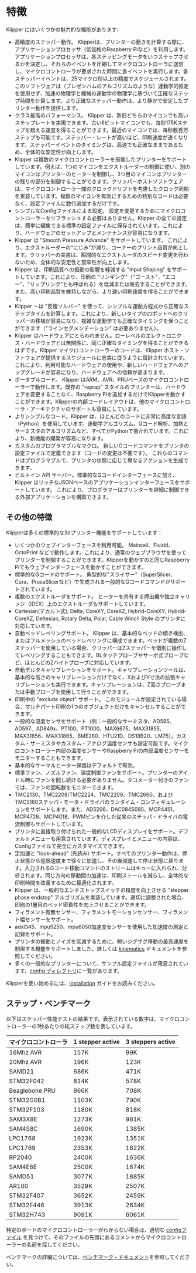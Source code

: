 # 特徴

Klipper にはいくつかの魅力的な機能があります:

* 高精度のステッパー動作。 Klipperは、プリンターの動きを計算する際に、アプリケーションプロセッサ（低価格のRaspberry Piなど）を利用します。アプリケーションプロセッサは、各ステッピングモータをいつステップさせるかを決定し、それらのイベントを圧縮してマイクロコントローラに送信し、マイクロコントローラが要求された時間に各イベントを実行します。各ステッパーイベントは、25マイクロ秒以上の精度でスケジュールされます。このソフトウェアは（ブレゼンハムのアルゴリズムのような）運動学的推定を使用せず、加速の物理学と機械の運動学の物理学に基づいて正確なステップ時間を計算します。より正確なステッパー動作は、より静かで安定したプリンター動作を提供します。
* クラス最高のパフォーマンス。 Klipper は、新旧どちらのマイコンでも高いステップレートを実現できます。古い8ビットマイコンでも、毎秒175Kステップを超える速度を得ることができます。最近のマイコンでは、毎秒数百万ステップも可能です。ステッパー・レートが高いほど、印刷速度が速くなります。ステッパーイベントのタイミングは、高速でも正確なままであるため、全体的な安定性が向上します。
* Klipper は複数のマイクロコントローラーを搭載したプリンターをサポートしています。例えば、1つのマイコンをエクストルーダーの制御に使い、別のマイコンはプリンターのヒーターを制御し、3つ目のマイコンはプリンターの残りの部分を制御することができます。クリッパーホストソフトウェアは、マイクロコントローラー間のクロックドリフトを考慮したクロック同期を実装しています。複数のマイコンを有効にするための特別なコードは必要なく、設定ファイルに数行追加するだけです。
* シンプルなConfigファイルによる設定。 設定を変更するためにマイクロコントローラーをリフラッシュする必要はありません。Klipper の全ての設定は、簡単に編集できる標準の設定ファイルに保存されています。これにより、ハードウェアのセットアップとメンテナンスが容易になります。
* Klipper は "Smooth Pressure Advance" をサポートしています。 これにより、エクストルーダーの"にじみ"が減り、コーナーのプリント品質が向上します。クリッパーの実装は、瞬間的なエクストルーダのスピード変更を行わないため、全体的な安定性と堅牢性が向上します。
* Klipper は、印刷品質への振動の影響を軽減する "Input Shaping" をサポートしています。これにより、印刷の "リンギング"（"ゴースト"、"エコー"、"リップリング"とも呼ばれる）を低減または除去することができます。また、高い印刷品質を維持しながら、より速い印刷速度を得ることができます。
* Klipper ーは "反復ソルバー" を使って、シンプルな運動方程式から正確なステップタイムを計算します。これにより、新しいタイプのロボットへのクリッパーの移植が容易になり、複雑な運動学でも正確なタイミングを保つことができます（"ラインセグメンテーション" は必要ありません）。
* Klipper はハードウェアにとらわれません。ローレベルのエレクトロニクス・ハードウェアとは無関係に、同じ正確なタイミングを得ることができるはずです。Klipper マイクロコントローラーのコードは、Klipper ホスト・ソフトウェアが提供するスケジュールに忠実に従うように設計されています。これにより、利用可能なハードウェアの使用や、新しいハードウェアへのアップグレードが容易になり、ハードウェアへの信頼が高まります。
* ポータブルコード。 Klipper はARM、AVR、PRUベースのマイクロコントローラーで動作します。既存の "reprap" スタイルのプリンターは、ハードウェアを変更することなく、Raspberry Piを追加するだけでKlipperを動かすことができます。Klipperの内部コードレイアウトは、他のマイクロコントローラ・アーキテクチャのサポートも容易にしています。
* よりシンプルなコード。Klipper は、ほとんどのコードに非常に高度な言語（Python）を使用しています。運動学アルゴリズム、Gコード解析、加熱とサーミスタのアルゴリズムなど、すべてがPythonで書かれています。これにより、新機能の開発が容易になります。
* カスタムのプログラマブルなマクロ。 新しいGコードコマンドをプリンタの設定ファイルで定義できます（コードの変更は不要です）。 これらのコマンドはプログラマブルで、プリンタの状態に応じて異なるアクションを生成できます。
* ビルトイン API サーバー。標準的なGコードインターフェースに加え、Klipper はリッチなJSONベースのアプリケーションインターフェースをサポートしています。 これにより、プログラマーはプリンターを詳細に制御できる外部アプリケーションを構築できます。

## その他の特徴

Klipperは多くの標準的な3dプリンター機能をサポートしています：

* いくつかのウェブインターフェースを利用可能。 Mainsail、Fluidd、OctoPrint などで動作します。これにより、通常のウェブブラウザを使ってプリンターを制御することができます。Klipperを動かすのと同じRaspberry Piでもウェブインターフェースを動かすことができます。
* 標準的なGコードのサポート。 典型的な"スライサー"（SuperSlicer、Cura、PrusaSlicerなど）で生成される一般的なGコードコマンドがサポートされています。
* 複数のエクストルーダをサポート。 ヒーターを共有する押出機や独立キャリッジ（IDEX）上のエクストルーダもサポートしています。
* Cartesian(デカルト式), Delta, CoreXY, CoreXZ, Hybrid-CoreXY, Hybrid-CoreXZ, Deltesian, Rotary Delta, Polar, Cable Winch Style のプリンタに対応しています。
* 自動ベッドレベリングサポート。 Klipper は、基本的なベッドの傾き検出、またはフルメッシュのベッドレベリングに構成できます。ベッドが複数のZステッパーを使用している場合、クリッパーはZステッパーを個別に操作してレベリングすることもできます。BLタッチプローブやサーボ式プローブなど、ほとんどのZハイトプローブに対応しています。
* 自動デルタキャリブレーションをサポート。キャリブレーションツールは、基本的な高さのキャリブレーションだけでなく、XおよびY寸法の拡張キャリブレーションも実行できます。キャリブレーションは、Z高さプローブまたは手動プローブを使用して行うことができます。
* 印刷中の "exclude object" サポート。 このモジュールが設定されている場合、マルチパート印刷の1つのオブジェクトだけをキャンセルすることができます。
* 一般的な温度センサをサポート（例：一般的なサーミスタ、AD595、AD597、AD849x、PT100、PT1000、MAX6675、MAX31855、MAX31856、MAX31865、BME280、HTU21D、DS18B20、LM75）。カスタム・サーミスタやカスタム・アナログ温度センサも設定可能です。マイクロコントローラー内部の温度センサーやRaspberry Piの内部温度センサーをモニターすることもできます。
* 基本的なサーマルヒーター保護はデフォルトで有効。
* 標準ファン、ノズルファン、温度制御ファンをサポート。プリンターのアイドル時にファンを回し続ける必要がありません。タコメーター付きのファンでは、ファンの回転数をモニターできます。
* TMC2130、TMC2208/TMC2224、TMC2209、TMC2660、およびTMC5160ステッパ・モータ・ドライバのランタイム・コンフィギュレーションをサポートします。また、AD5206、DAC084S085、MCP4451、MCP4728、MCP4018、PWMピンを介した従来のステッパ・ドライバの電流制御もサポートしています。
* プリンタに直接取り付けられた一般的なLCDディスプレイをサポート。デフォルトメニューも用意されています。ディスプレイとメニューの内容は、Configファイルで完全にカスタマイズできます。
* 定加速と "look-ahead" (先読み) サポート。すべてのプリンター動作は、停止状態から巡航速度まで徐々に加速し、その後減速して停止状態に戻ります。入力されるGコード移動コマンドのストリームはキューに入れられ、分析されます。同じ方向の移動間の加速は、印刷ストールを減らし、全体的な印刷時間を改善するために最適化されます。
* Klipper は、一般的なエンドストップスイッチの精度を向上させる "stepper phase endstop" アルゴリズムを実装しています。適切に調整された場合、印刷の1層目のベッド密着性を向上させることができます。
* フィラメント有無センサー、フィラメントモーションセンサー、フィラメント幅センサーをサポート。
* adxl345、mpu9250、mpu6050加速度センサーを使用した加速度の測定と記録をサポート。
* プリンタの振動とノイズを低減するために、短いジグザグ移動の最高速度を制限する機能をサポートしました。詳しくは [kinematics](Kinematics.md) ドキュメントを参照してください。
* 多くの一般的なプリンターについて、サンプル設定ファイルが用意されています。[config ディレクトリ](../config/)に一覧があります。

Klipperを使い始めるには、[installation](Installation.md) ガイドをお読みください。

## ステップ・ベンチマーク

以下はステッパー性能テストの結果です。表示されている数字は、マイクロコントローラーの1秒あたりの総ステップ数を表しています。

| マイクロコントローラ | 1 stepper active | 3 steppers active |
| --- | --- | --- |
| 16Mhz AVR | 157K | 99K |
| 20Mhz AVR | 196K | 123K |
| SAMD21 | 686K | 471K |
| STM32F042 | 814K | 578K |
| Beaglebone PRU | 866K | 708K |
| STM32G0B1 | 1103K | 790K |
| STM32F103 | 1180K | 818K |
| SAM3X8E | 1273K | 981K |
| SAM4S8C | 1690K | 1385K |
| LPC1768 | 1923K | 1351K |
| LPC1769 | 2353K | 1622K |
| RP2040 | 2400K | 1636K |
| SAM4E8E | 2500K | 1674K |
| SAMD51 | 3077K | 1885K |
| AR100 | 3529K | 2507K |
| STM32F407 | 3652K | 2459K |
| STM32F446 | 3913K | 2634K |
| STM32H743 | 9091K | 6061K |

特定のボードのマイクロコントローラーがわからない場合は、適切な [configファイル](../config/) を見つけて、そのファイルの先頭にあるコメントからマイクロコントローラーの名前を探してください。

ベンチマークの詳細については、[ベンチマーク・ドキュメント](Benchmarks.md)を参照してください。
